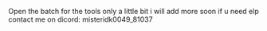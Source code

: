 Open the batch for the tools only a little bit i will add more soon if u need elp contact me on dicord: misteridk0049_81037
